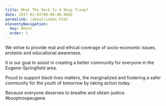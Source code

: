```yaml
---
title: What The Heck Is A Boop Troop?
date: 2017-01-01T00:00:00.000Z
permalink: /about/index.html
eleventyNavigation:
  key: About
  order: 1
---
```


We strive to provide real and ethical coverage of socio-economic issues, protests and educational awareness. 

It is our goal to assist in creating a better community for everyone in the Eugene-Springfield area. 

Proud to support black lives matters, the marginalized and fostering a safer community for the youth of tomorrow by taking action today. 

Because everyone deserves to breathe and obtain justice. #booptroopeugene
